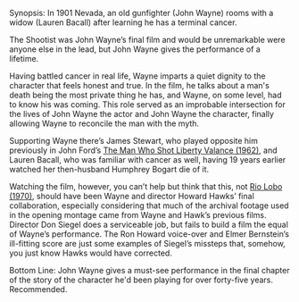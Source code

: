 Synopsis: In 1901 Nevada, an old gunfighter (John Wayne) rooms with a widow (Lauren Bacall) after learning he has a terminal cancer.

The Shootist was John Wayne’s final film and would be unremarkable were anyone else in the lead, but John Wayne gives the performance of a lifetime. 

Having battled cancer in real life, Wayne imparts a quiet dignity to the character that feels honest and true.  In the film, he talks about a man's death being the most private thing he has, and Wayne, on some level, had to know his was coming.  This role served as an improbable intersection for the lives of John Wayne the actor and John Wayne the character, finally allowing Wayne to reconcile the man with the myth.

Supporting Wayne there’s James Stewart, who played opposite him previously in John Ford’s <a href="/browse/reviews/the-man-who-shot-liberty-valance-1962/">The Man Who Shot Liberty Valance (1962)</a>,  and Lauren Bacall, who was familiar with cancer as well, having 19 years earlier watched her then-husband Humphrey Bogart die of it.

Watching the film, however, you can’t help but think that this, not <a href="/browse/reviews/rio-lobo-1970/">Rio Lobo (1970)</a>, should have been Wayne and director Howard Hawks’ final collaboration, especially considering that much of the archival footage used in the opening montage came from Wayne and Hawk’s previous films.  Director Don Siegel does a serviceable job, but fails to build a film the equal of Wayne’s performance.  The Ron Howard voice-over and Elmer Bernstein’s ill-fitting score are just some examples of Siegel’s missteps that, somehow, you just know Hawks would have corrected.

Bottom Line: John Wayne gives a must-see performance in the final chapter of the story of the character he'd been playing for over forty-five years.  Recommended.
